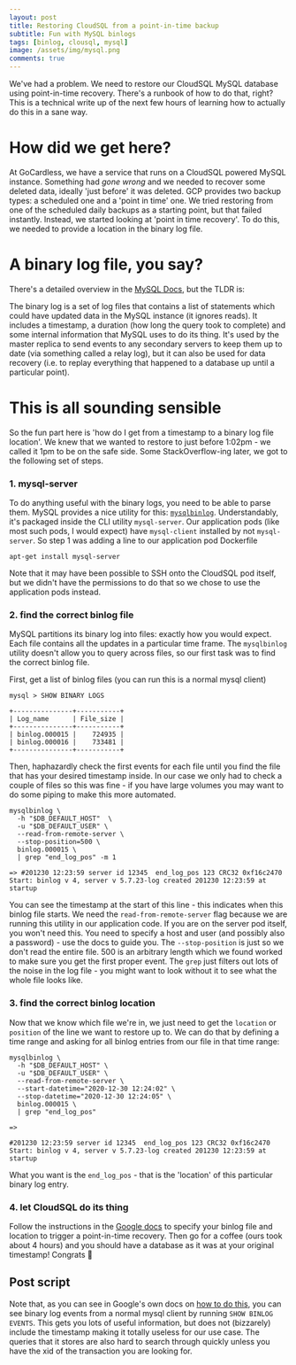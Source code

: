 ```yaml
---
layout: post
title: Restoring CloudSQL from a point-in-time backup
subtitle: Fun with MySQL binlogs
tags: [binlog, clousql, mysql]
image: /assets/img/mysql.png
comments: true
---
```


We've had a problem. We need to restore our CloudSQL MySQL database using point-in-time recovery. There's a runbook of how to do that, right?
This is a technical write up of the next few hours of learning how to actually do this in a sane way.

# How did we get here?

At GoCardless, we have a service that runs on a CloudSQL powered MySQL instance. Something had *gone wrong* and we needed to recover some deleted data, ideally 'just before' it was deleted. GCP provides two backup types: a scheduled one and a 'point in time' one. We tried restoring from one of the scheduled daily backups as a starting point, but that failed instantly. Instead, we started looking at 'point in time recovery'. To do this, we needed to provide a location in the binary log file.

# A binary log file, you say?

There's a detailed overview in the [MySQL Docs](https://dev.mysql.com/doc/internals/en/binary-log-overview.html#:~:text=The%20binary%20log%20is%20a,was%20introduced%20in%20MySQL%203.23.), but the TLDR is:

The binary log is a set of log files that contains a list of statements which could have updated data in the MySQL instance (it ignores reads). It includes a timestamp, a duration (how long the query took to complete) and some internal information that MySQL uses to do its thing. It's used by the master replica to send events to any secondary servers to keep them up to date (via something called a relay log), but it can also be used for data recovery (i.e. to replay everything that happened to a database up until a particular point).


# This is all sounding sensible

So the fun part here is 'how do I get from a timestamp to a binary log file location'. We knew that we wanted to restore to just before 1:02pm - we called it 1pm to be on the safe side. Some StackOverflow-ing later, we got to the following set of steps.

### 1. mysql-server

To do anything useful with the binary logs, you need to be able to parse them. MySQL provides a nice utility for this: [`mysqlbinlog`](https://dev.mysql.com/doc/refman/8.0/en/mysqlbinlog.html). Understandably, it's packaged inside the CLI utility `mysql-server`. Our application pods (like most such pods, I would expect) have `mysql-client` installed by not `mysql-server`. So step 1 was adding a line to our application pod Dockerfile
```
apt-get install mysql-server
```

Note that it may have been possible to SSH onto the CloudSQL pod itself, but we didn't have the permissions to do that so we chose to use the application pods instead.

### 2. find the correct binlog file

MySQL partitions its binary log into files: exactly how you would expect. Each file contains all the updates in a particular time frame. The `mysqlbinlog` utility doesn't allow you to query across files, so our first task was to find the correct binlog file.

First, get a list of binlog files (you can run this is a normal mysql client)
```
mysql > SHOW BINARY LOGS

+---------------+-----------+
| Log_name      | File_size |
+---------------+-----------+
| binlog.000015 |    724935 |
| binlog.000016 |    733481 |
+---------------+-----------+
```

Then, haphazardly check the first events for each file until you find the file that has your desired timestamp inside. In our case we only had to check a couple of files so this was fine - if you have large volumes you may want to do some piping to make this more automated.
```
mysqlbinlog \
  -h "$DB_DEFAULT_HOST"  \
  -u "$DB_DEFAULT_USER" \
  --read-from-remote-server \
  --stop-position=500 \
  binlog.000015 \
  | grep "end_log_pos" -m 1

=> #201230 12:23:59 server id 12345  end_log_pos 123 CRC32 0xf16c2470 	Start: binlog v 4, server v 5.7.23-log created 201230 12:23:59 at startup
```
You can see the timestamp at the start of this line - this indicates when this binlog file starts.
We need the `read-from-remote-server` flag because we are running this utility in our application code. If you are on the server pod itself, you won't need this.
You need to specify a host and user (and possibly also a password) - use the docs to guide you.
The `--stop-position` is just so we don't read the entire file. 500 is an arbitrary length which we found worked to make sure you get the first proper event.
The `grep` just filters out lots of the noise in the log file - you might want to look without it to see what the whole file looks like.

### 3. find the correct binlog location

Now that we know which file we're in, we just need to get the `location` or `position` of the line we want to restore up to. We can do that by defining a time range and asking for all binlog entries from our file in that time range:

```
mysqlbinlog \
  -h "$DB_DEFAULT_HOST" \
  -u "$DB_DEFAULT_USER" \
  --read-from-remote-server \
  --start-datetime="2020-12-30 12:24:02" \
  --stop-datetime="2020-12-30 12:24:05" \
  binlog.000015 \
  | grep "end_log_pos"

=>

#201230 12:23:59 server id 12345  end_log_pos 123 CRC32 0xf16c2470 	Start: binlog v 4, server v 5.7.23-log created 201230 12:23:59 at startup
```

What you want is the `end_log_pos` - that is the 'location' of this particular binary log entry.

### 4. let CloudSQL do its thing

Follow the instructions in the [Google docs](https://cloud.google.com/sql/docs/mysql/backup-recovery/pitr#perform-pitr) to specify your binlog file and location to trigger a point-in-time recovery. Then go for a coffee (ours took about 4 hours) and you should have a database as it was at your original timestamp! Congrats 🎉

## Post script

Note that, as you can see in Google's own docs on [how to do this](https://cloud.google.com/sql/docs/mysql/backup-recovery/pitr#coordinates), you can see binary log events from a normal mysql client by running `SHOW BINLOG EVENTS`. This gets you lots of useful information, but does not (bizzarely) include the timestamp making it totally useless for our use case. The queries that it stores are also hard to search through quickly unless you have the xid of the transaction you are looking for.
